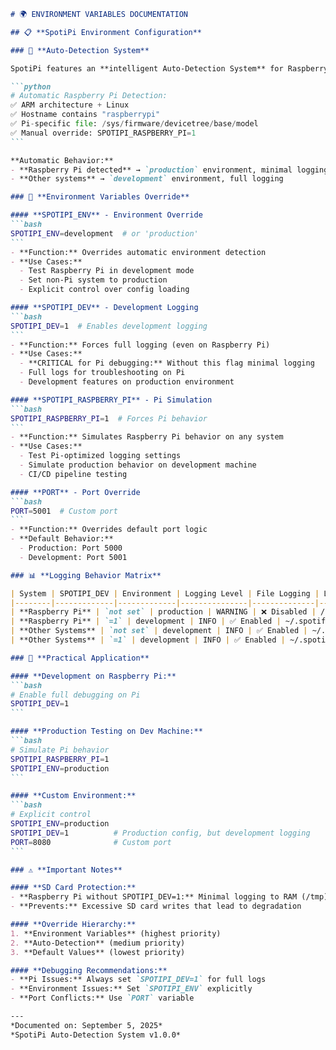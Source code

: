 ````markdown
# 🌍 ENVIRONMENT VARIABLES DOCUMENTATION

## 📋 **SpotiPi Environment Configuration**

### 🎯 **Auto-Detection System**

SpotiPi features an **intelligent Auto-Detection System** for Raspberry Pi:

```python
# Automatic Raspberry Pi Detection:
✅ ARM architecture + Linux
✅ Hostname contains "raspberrypi"  
✅ Pi-specific file: /sys/firmware/devicetree/base/model
✅ Manual override: SPOTIPI_RASPBERRY_PI=1
```

**Automatic Behavior:**
- **Raspberry Pi detected** → `production` environment, minimal logging (SD card protection)
- **Other systems** → `development` environment, full logging

### 🔧 **Environment Variables Override**

#### **SPOTIPI_ENV** - Environment Override
```bash
SPOTIPI_ENV=development  # or 'production'
```
- **Function:** Overrides automatic environment detection
- **Use Cases:**
  - Test Raspberry Pi in development mode
  - Set non-Pi system to production
  - Explicit control over config loading

#### **SPOTIPI_DEV** - Development Logging
```bash
SPOTIPI_DEV=1  # Enables development logging
```
- **Function:** Forces full logging (even on Raspberry Pi)
- **Use Cases:**
  - **CRITICAL for Pi debugging:** Without this flag minimal logging
  - Full logs for troubleshooting on Pi
  - Development features on production environment

#### **SPOTIPI_RASPBERRY_PI** - Pi Simulation
```bash
SPOTIPI_RASPBERRY_PI=1  # Forces Pi behavior
```
- **Function:** Simulates Raspberry Pi behavior on any system
- **Use Cases:**
  - Test Pi-optimized logging settings
  - Simulate production behavior on development machine
  - CI/CD pipeline testing

#### **PORT** - Port Override
```bash
PORT=5001  # Custom port
```
- **Function:** Overrides default port logic
- **Default Behavior:**
  - Production: Port 5000
  - Development: Port 5001

### 📊 **Logging Behavior Matrix**

| System | SPOTIPI_DEV | Environment | Logging Level | File Logging | Log Directory |
|--------|-------------|-------------|---------------|--------------|---------------|
| **Raspberry Pi** | `not set` | production | WARNING | ❌ Disabled | /tmp/spotipi_logs |
| **Raspberry Pi** | `=1` | development | INFO | ✅ Enabled | ~/.spotify_wakeup/logs |
| **Other Systems** | `not set` | development | INFO | ✅ Enabled | ~/.spotify_wakeup/logs |
| **Other Systems** | `=1` | development | INFO | ✅ Enabled | ~/.spotify_wakeup/logs |

### 🎯 **Practical Application**

#### **Development on Raspberry Pi:**
```bash
# Enable full debugging on Pi
SPOTIPI_DEV=1
```

#### **Production Testing on Dev Machine:**
```bash
# Simulate Pi behavior
SPOTIPI_RASPBERRY_PI=1
SPOTIPI_ENV=production
```

#### **Custom Environment:**
```bash
# Explicit control
SPOTIPI_ENV=production
SPOTIPI_DEV=1          # Production config, but development logging
PORT=8080              # Custom port
```

### ⚠️ **Important Notes**

#### **SD Card Protection:**
- **Raspberry Pi without SPOTIPI_DEV=1:** Minimal logging to RAM (/tmp)
- **Prevents:** Excessive SD card writes that lead to degradation

#### **Override Hierarchy:**
1. **Environment Variables** (highest priority)
2. **Auto-Detection** (medium priority) 
3. **Default Values** (lowest priority)

#### **Debugging Recommendations:**
- **Pi Issues:** Always set `SPOTIPI_DEV=1` for full logs
- **Environment Issues:** Set `SPOTIPI_ENV` explicitly
- **Port Conflicts:** Use `PORT` variable

---
*Documented on: September 5, 2025*  
*SpotiPi Auto-Detection System v1.0.0*

````
